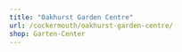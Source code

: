 ```yaml
---
title: "Oakhurst Garden Centre"
url: /cockermouth/oakhurst-garden-centre/
shop: Garten-Center
---
```

